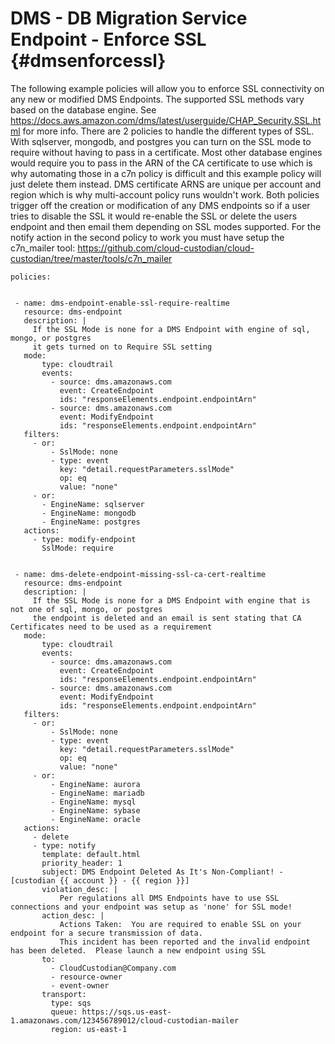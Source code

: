 DMS - DB Migration Service Endpoint - Enforce SSL {#dmsenforcessl}
=================================================

The following example policies will allow you to enforce SSL
connectivity on any new or modified DMS Endpoints. The supported SSL
methods vary based on the database engine. See
<https://docs.aws.amazon.com/dms/latest/userguide/CHAP_Security.SSL.html>
for more info. There are 2 policies to handle the different types of
SSL. With sqlserver, mongodb, and postgres you can turn on the SSL mode
to require without having to pass in a certificate. Most other database
engines would require you to pass in the ARN of the CA certificate to
use which is why automating those in a c7n policy is difficult and this
example policy will just delete them instead. DMS certificate ARNS are
unique per account and region which is why multi-account policy runs
wouldn\'t work. Both policies trigger off the creation or modification
of any DMS endpoints so if a user tries to disable the SSL it would
re-enable the SSL or delete the users endpoint and then email them
depending on SSL modes supported. For the notify action in the second
policy to work you must have setup the c7n\_mailer tool:
<https://github.com/cloud-custodian/cloud-custodian/tree/master/tools/c7n_mailer>

``` {.yaml}
policies:


 - name: dms-endpoint-enable-ssl-require-realtime
   resource: dms-endpoint
   description: |
     If the SSL Mode is none for a DMS Endpoint with engine of sql, mongo, or postgres
     it gets turned on to Require SSL setting
   mode:
       type: cloudtrail
       events:
         - source: dms.amazonaws.com
           event: CreateEndpoint
           ids: "responseElements.endpoint.endpointArn"
         - source: dms.amazonaws.com
           event: ModifyEndpoint
           ids: "responseElements.endpoint.endpointArn"
   filters:
     - or:
         - SslMode: none
         - type: event
           key: "detail.requestParameters.sslMode"
           op: eq
           value: "none"
     - or:
       - EngineName: sqlserver
       - EngineName: mongodb
       - EngineName: postgres
   actions:
     - type: modify-endpoint
       SslMode: require


 - name: dms-delete-endpoint-missing-ssl-ca-cert-realtime
   resource: dms-endpoint
   description: |
     If the SSL Mode is none for a DMS Endpoint with engine that is not one of sql, mongo, or postgres
     the endpoint is deleted and an email is sent stating that CA Certificates need to be used as a requirement
   mode:
       type: cloudtrail
       events:
         - source: dms.amazonaws.com
           event: CreateEndpoint
           ids: "responseElements.endpoint.endpointArn"
         - source: dms.amazonaws.com
           event: ModifyEndpoint
           ids: "responseElements.endpoint.endpointArn"
   filters:
     - or:
         - SslMode: none
         - type: event
           key: "detail.requestParameters.sslMode"
           op: eq
           value: "none"
     - or:
         - EngineName: aurora
         - EngineName: mariadb
         - EngineName: mysql
         - EngineName: sybase
         - EngineName: oracle
   actions:
     - delete
     - type: notify
       template: default.html
       priority_header: 1
       subject: DMS Endpoint Deleted As It's Non-Compliant! - [custodian {{ account }} - {{ region }}]
       violation_desc: |
           Per regulations all DMS Endpoints have to use SSL connections and your endpoint was setup as 'none' for SSL mode!
       action_desc: |
           Actions Taken:  You are required to enable SSL on your endpoint for a secure transmission of data.
           This incident has been reported and the invalid endpoint has been deleted.  Please launch a new endpoint using SSL
       to:
         - CloudCustodian@Company.com
         - resource-owner
         - event-owner
       transport:
         type: sqs
         queue: https://sqs.us-east-1.amazonaws.com/123456789012/cloud-custodian-mailer
         region: us-east-1
```
